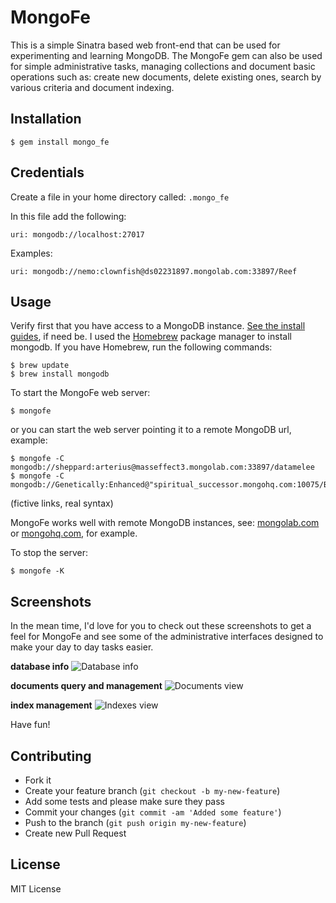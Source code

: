 # MongoFe

This is a simple Sinatra based web front-end that can be used for experimenting and learning MongoDB. The MongoFe gem can also be used for simple administrative tasks, managing collections and document basic operations such as: create new documents, delete existing ones, search by various criteria and document indexing.

## Installation

    $ gem install mongo_fe

## Credentials

Create a file in your home directory called: `.mongo_fe`

In this file add the following:

    uri: mongodb://localhost:27017

Examples:

    uri: mongodb://nemo:clownfish@ds02231897.mongolab.com:33897/Reef
    
## Usage

Verify first that you have access to a MongoDB instance. [See the install guides](http://www.mongodb.org/display/DOCS/Quickstart/), if need be. I used the [Homebrew](http://mxcl.github.com/homebrew/) package manager to install mongodb. If you have Homebrew, run the following commands:

    $ brew update
    $ brew install mongodb

To start the MongoFe web server:

    $ mongofe

or you can start the web server pointing it to a remote MongoDB url, example:

    $ mongofe -C mongodb://sheppard:arterius@masseffect3.mongolab.com:33897/datamelee
    $ mongofe -C mongodb://Genetically:Enhanced@"spiritual_successor.mongohq.com:10075/BioShock

(fictive links, real syntax)

MongoFe works well with remote MongoDB instances, see: [mongolab.com](https://mongolab.com/home) or [mongohq.com](https://mongohq.com), for example.
    
To stop the server:

    $ mongofe -K

## Screenshots

In the mean time, I'd love for you to check out these screenshots to get a feel for MongoFe and see some of the administrative interfaces designed to make your day to day tasks easier.

**database info**
![Database info](https://img.skitch.com/20120716-g4cbs3yrrwifa5pscnafitw3hw.png)

**documents query and management**
![Documents view](https://img.skitch.com/20120716-nhjfsadxug7shnkfqmui5wc7qp.png)

**index management**
![Indexes view](https://img.skitch.com/20120716-c7bwmw31wr3kmsb9ebsufhsrtj.png)

Have fun!


## Contributing

* Fork it
* Create your feature branch (``git checkout -b my-new-feature``)
* Add some tests and please make sure they pass
* Commit your changes (``git commit -am 'Added some feature'``)
* Push to the branch (``git push origin my-new-feature``)
* Create new Pull Request

## License
MIT License
    